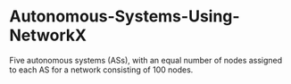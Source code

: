 # Autonomous-Systems-Using-NetworkX
Five autonomous systems (ASs), with an equal number of nodes assigned to each AS for a network consisting of 100 nodes. 
